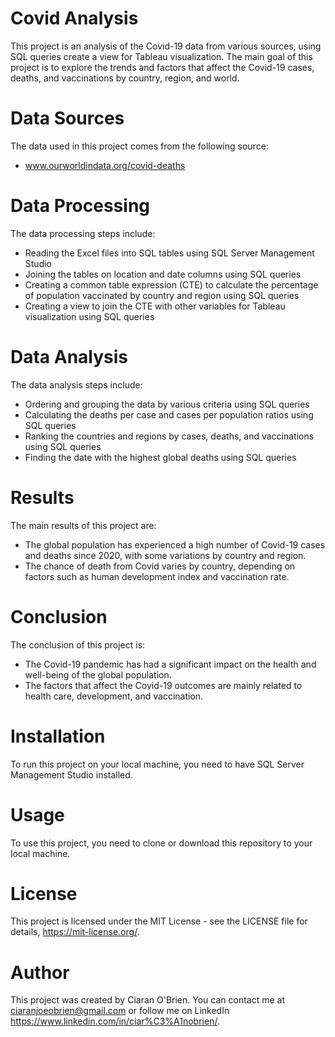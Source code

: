# Covid Analysis
This project is an analysis of the Covid-19 data from various sources, using SQL queries create a view for Tableau visualization. The main goal of this project is to explore the trends and factors that affect the Covid-19 cases, deaths, and vaccinations by country, region, and world.

# Data Sources
The data used in this project comes from the following source:
- www.ourworldindata.org/covid-deaths

# Data Processing
The data processing steps include:
- Reading the Excel files into SQL tables using SQL Server Management Studio
- Joining the tables on location and date columns using SQL queries
- Creating a common table expression (CTE) to calculate the percentage of population vaccinated by country and region using SQL queries
- Creating a view to join the CTE with other variables for Tableau visualization using SQL queries

# Data Analysis
The data analysis steps include:
- Ordering and grouping the data by various criteria using SQL queries
- Calculating the deaths per case and cases per population ratios using SQL queries
- Ranking the countries and regions by cases, deaths, and vaccinations using SQL queries
- Finding the date with the highest global deaths using SQL queries

# Results
The main results of this project are:
- The global population has experienced a high number of Covid-19 cases and deaths since 2020, with some variations by country and region.
- The chance of death from Covid varies by country, depending on factors such as human development index and vaccination rate.

# Conclusion
The conclusion of this project is:
- The Covid-19 pandemic has had a significant impact on the health and well-being of the global population.
- The factors that affect the Covid-19 outcomes are mainly related to health care, development, and vaccination.

# Installation
To run this project on your local machine, you need to have SQL Server Management Studio installed.

# Usage
To use this project, you need to clone or download this repository to your local machine. 

# License
This project is licensed under the MIT License - see the LICENSE file for details, https://mit-license.org/.

# Author
This project was created by Ciaran O'Brien. You can contact me at ciaranjoeobrien@gmail.com or follow me on LinkedIn https://www.linkedin.com/in/ciar%C3%A1nobrien/.
